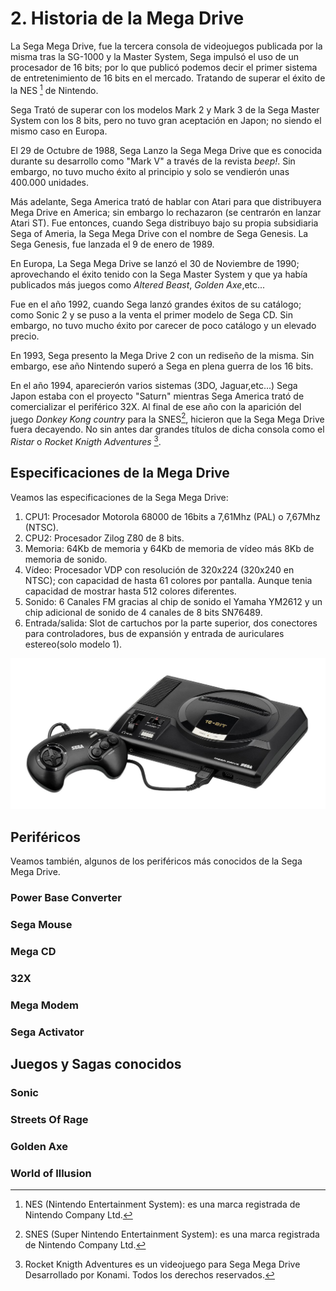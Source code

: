 # 2. Historia de la Mega Drive

La Sega Mega Drive, fue la tercera consola de videojuegos publicada por la misma tras la SG-1000 y la Master System, Sega impulsó el uso de un procesador de 16 bits; por lo que publicó podemos decir el primer sistema de entretenimiento de 16 bits en el mercado. Tratando de superar el éxito de la NES [^4] de Nintendo.

Sega Trató de superar con los modelos Mark 2 y Mark 3 de la Sega Master System con los 8 bits, pero no tuvo gran aceptación en Japon; no siendo el mismo caso en Europa.

El 29 de Octubre de 1988, Sega Lanzo la Sega Mega Drive que es conocida durante su desarrollo como "Mark V" a través de la revista _beep!_. Sin embargo, no tuvo mucho éxito al principio y solo se vendierón unas 400.000 unidades.

Más adelante, Sega America trató de hablar con Atari para que distribuyera Mega Drive en America; sin embargo lo rechazaron (se centrarón en lanzar Atari ST). Fue entonces, cuando Sega distribuyo bajo su propia subsidiaria Sega of Ameria, la Sega Mega Drive con el nombre de Sega Genesis. La Sega Genesis, fue lanzada el 9 de enero de 1989.

En Europa, La Sega Mega Drive se lanzó el 30 de Noviembre de 1990; aprovechando el éxito tenido con la Sega Master System y que ya había publicados más juegos como _Altered Beast_, _Golden Axe_,etc...

Fue en el año 1992, cuando Sega lanzó grandes éxitos de su catálogo; como Sonic 2 y se puso a la venta el primer modelo de Sega CD. Sin embargo, no tuvo mucho éxito por carecer de poco catálogo y un elevado precio.

En 1993, Sega presento la Mega Drive 2 con un rediseño de la misma. Sin embargo, ese año Nintendo superó a Sega en plena guerra de los 16 bits.

En el año 1994, aparecierón varios sistemas (3DO, Jaguar,etc...) Sega Japon estaba con el proyecto "Saturn" mientras Sega America trató de comercializar el periférico 32X. Al final de ese año con la aparición del juego _Donkey Kong country_ para la SNES[^5], hicieron que la Sega Mega Drive fuera decayendo. No sin antes dar grandes títulos de dicha consola como el _Ristar_ o _Rocket Knigth Adventures_ [^6].

[^4]: NES (Nintendo Entertainment System): es una marca registrada de Nintendo Company Ltd.

[^5]: SNES (Super Nintendo Entertainment System): es una marca registrada de Nintendo Company Ltd.

[^6]: Rocket Knigth Adventures es un videojuego para Sega Mega Drive Desarrollado por Konami. Todos los derechos reservados.



## Especificaciones de la Mega Drive

Veamos las especificaciones de la Sega Mega Drive:

1. CPU1: Procesador Motorola 68000 de 16bits a 7,61Mhz (PAL) o 7,67Mhz (NTSC).
2. CPU2: Procesador Zilog Z80 de 8 bits.
3. Memoria: 64Kb de memoria y 64Kb de memoria de vídeo más 8Kb de memoria de sonido.
4. Vídeo: Procesador VDP con resolución de 320x224 (320x240 en NTSC); con capacidad de hasta 61 colores por pantalla. Aunque tenia capacidad de mostrar hasta 512 colores diferentes.
5. Sonido: 6 Canales FM gracias al chip de sonido el Yamaha YM2612 y un chip adicional de sonido de 4 canales de 8 bits SN76489.
6. Entrada/salida: Slot de cartuchos por la parte superior, dos conectores para controladores, bus de expansión y entrada de auriculares estereo(solo modelo 1).

![Mega Drive Model 1 "Mega Drive Model 1"](img/MD1.jpg)

## Periféricos

Veamos también, algunos de los periféricos más conocidos de la Sega Mega Drive.

### Power Base Converter

### Sega Mouse

### Mega CD

### 32X

### Mega Modem

### Sega Activator

## Juegos y Sagas conocidos

### Sonic

### Streets Of Rage

### Golden Axe

### World of Illusion
